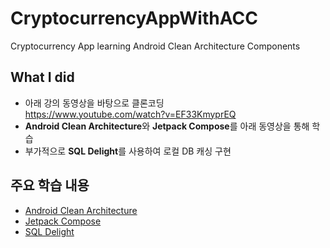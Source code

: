 # CryptocurrencyAppWithACC
Cryptocurrency App learning Android Clean Architecture Components

## What I did
- 아래 강의 동영상을 바탕으로 클론코딩  
https://www.youtube.com/watch?v=EF33KmyprEQ
- **Android Clean Architecture**와 **Jetpack Compose**를 아래 동영상을 통해 학습
- 부가적으로 **SQL Delight**를 사용하여 로컬 DB 캐싱 구현

## 주요 학습 내용
- [Android Clean Architecture](https://github.com/tyehooney/CryptocurrencyAppWithACC/wiki/Android-Clean-Architecture)
- [Jetpack Compose](https://github.com/tyehooney/CryptocurrencyAppWithACC/wiki/Jetpack-Compose)
- [SQL Delight](https://github.com/tyehooney/CryptocurrencyAppWithACC/wiki/SQL-Delight)
